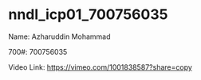 # nndl_icp01_700756035

Name: Azharuddin Mohammad

700#: 700756035

Video Link: https://vimeo.com/1001838587?share=copy
